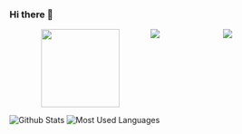 ### Hi there 👋

<!--
**CkeWMX/CkeWMX** is a ✨ _special_ ✨ repository because its `README.md` (this file) appears on your GitHub profile.

Here are some ideas to get you started:

- 🔭 I’m currently working on ...
- 🌱 I’m currently learning ...
- 👯 I’m looking to collaborate on ...
- 🤔 I’m looking for help with ...
- 💬 Ask me about ...
- 📫 How to reach me: ...
- 😄 Pronouns: ...
- ⚡ Fun fact: ...
-->
<div align="center">
  <img src="https://metrics.lecoq.io/CkeWMX?template=classic&config.timezone=Asia%2FShanghai"
</div>
<div style="float:left">
  <div align="center">
  <img height="138px" src="https://github-readme-stats.vercel.app/api?username=CkeWMX&show_icons=true&theme=dark&count_private=true"
</div>  
 
<div style="float:right">
  <img src="https://github-readme-stats.vercel.app/api/top-langs/?username=CkeWMX&theme=dark&layout=compact">  
</div>
  
</div>

![Github Stats](https://github-readme-stats.vercel.app/api?username=CkeWMX&show_icons=true&theme=dark&count_private=true)
![Most Used Languages](https://github-readme-stats.vercel.app/api/top-langs/?username=CkeWMX&theme=dark&layout=compact)


